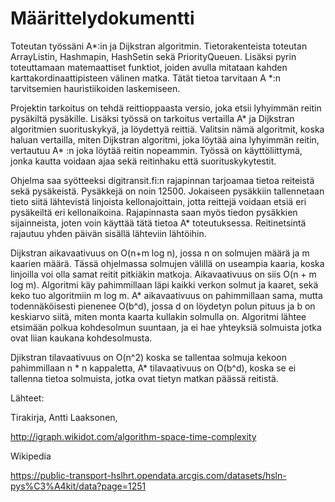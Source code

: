 # Määrittelydokumentti

Toteutan työssäni A*:in ja Dijkstran algoritmin. Tietorakenteista toteutan ArrayListin, Hashmapin, HashSetin sekä PriorityQueuen. Lisäksi pyrin toteuttamaan matemaattiset funktiot, joiden avulla mitataan kahden karttakordinaattipisteen välinen matka. Tätät tietoa tarvitaan A *:n tarvitsemien hauristiikoiden laskemiseen.

Projektin tarkoitus on tehdä reittioppaasta versio, joka etsii lyhyimmän reitin pysäkiltä pysäkille. Lisäksi työssä on tarkoitus vertailla A* ja Dijkstran algoritmien suorituskykyä, ja löydettyä reittiä. Valitsin nämä algoritmit, koska haluan vertailla, miten Dijkstran algoritmi, joka löytää aina lyhyimmän reitin, vertautuu A* :n joka löytää reitin nopeammin. Työssä on käyttöliittymä, jonka kautta voidaan ajaa sekä reitinhaku että suorituskykytestit. 
 
Ohjelma saa syötteeksi digitransit.fi:n rajapinnan tarjoamaa tietoa reiteistä sekä pysäkeistä. Pysäkkejä on noin 12500. Jokaiseen pysäkkiin tallennetaan tieto siitä lähtevistä linjoista kellonajoittain, jotta reittejä voidaan etsiä eri pysäkeiltä eri kellonaikoina. Rajapinnasta saan myös tiedon pysäkkien sijainneista, joten voin käyttää tätä tietoa A* toteutuksessa. Reitinetsintä rajautuu yhden päivän sisällä lähteviin lähtöihin.

Dijkstran aikavaativuus on O(n+m log n), jossa n on solmujen määrä ja m kaarien määrä. Tässä ohjelmassa solmujen välillä on useampia kaaria, koska linjoilla voi olla samat reitit pitkiäkin matkoja. Aikavaativuus on siis O(n + m log m). Algoritmi käy pahimmillaan läpi kaikki verkon solmut ja kaaret, sekä keko tuo algoritmiin m log m. A* aikavaativuus on pahimmillaan sama, mutta todennäköisesti pienenee O(b^d), jossa d on löydetyn polun pituus ja b on keskiarvo siitä, miten monta kaarta kullakin solmulla on. Algoritmi lähtee etsimään polkua kohdesolmun suuntaan, ja ei hae yhteyksiä solmuista jotka ovat liian kaukana kohdesolmusta.

Djikstran tilavaativuus on O(n^2) koska se tallentaa solmuja kekoon pahimmillaan n * n kappaletta, A* tilavaativuus on O(b^d), koska se ei tallenna tietoa solmuista, jotka ovat tietyn matkan päässä reitistä.

Lähteet:

Tirakirja, Antti Laaksonen, 

http://igraph.wikidot.com/algorithm-space-time-complexity

Wikipedia

https://public-transport-hslhrt.opendata.arcgis.com/datasets/hsln-pys%C3%A4kit/data?page=1251
